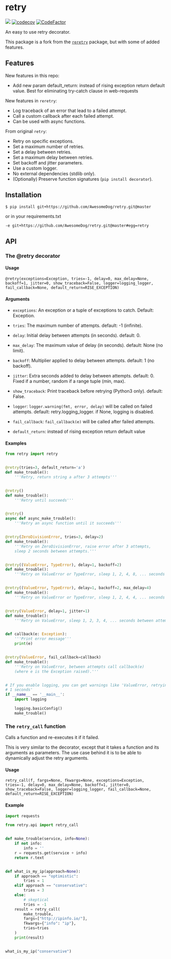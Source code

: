 # retry

![](https://github.com/AwesomeDog/retry/workflows/build/badge.svg)
[![codecov](https://codecov.io/gh/AwesomeDog/retry/branch/master/graph/badge.svg)](https://codecov.io/gh/AwesomeDog/retry)
[![CodeFactor](https://www.codefactor.io/repository/github/leshchenko1979/reretry/badge)](https://www.codefactor.io/repository/github/AwesomeDog/retry)

An easy to use retry decorator.

This package is a fork from the [`reretry`](https://github.com/leshchenko1979/reretry.git) package, but with some of
added features.

## Features

New features in this repo:

- Add new param default_return: instead of rising exception return default value. Best for eliminating try-catch clause
  in web-requests

New features in `reretry`:

- Log traceback of an error that lead to a failed attempt.
- Call a custom callback after each failed attempt.
- Can be used with async functions.

From original `retry`:

- Retry on specific exceptions.
- Set a maximum number of retries.
- Set a delay between retries.
- Set a maximum delay between retries.
- Set backoff and jitter parameters.
- Use a custom logger.
- No external dependencies (stdlib only).
- (Optionally) Preserve function signatures (`pip install decorator`).

## Installation

```bash
$ pip install git+https://github.com/AwesomeDog/retry.git@master
```

or in your requirements.txt

```text
-e git+https://github.com/AwesomeDog/retry.git@master#egg=retry
```

## API

### The @retry decorator

#### Usage

`@retry(exceptions=Exception, tries=-1, delay=0, max_delay=None, backoff=1, jitter=0, show_traceback=False, logger=logging_logger, fail_callback=None, default_return=RISE_EXCEPTION)`

#### Arguments

- `exceptions`: An exception or a tuple of exceptions to catch. Default: Exception.

- `tries`: The maximum number of attempts. default: -1 (infinite).

- `delay`: Initial delay between attempts (in seconds). default: 0.

- `max_delay`: The maximum value of delay (in seconds). default: None (no limit).

- `backoff`: Multiplier applied to delay between attempts. default: 1 (no backoff).

- `jitter`: Extra seconds added to delay between attempts. default: 0. Fixed if a number, random if a range tuple (min,
  max).

- `show_traceback`: Print traceback before retrying (Python3 only). default: False.

- `logger`: `logger.warning(fmt, error, delay)` will be called on failed attempts. default: retry.logging_logger. if
  None, logging is disabled.

- `fail_callback`: `fail_callback(e)` will be called after failed attempts.

- `default_return`: instead of rising exception return default value

#### Examples

```python
from retry import retry


@retry(tries=3, default_return='a')
def make_trouble():
    '''Retry, return string a after 3 attempts'''


@retry()
def make_trouble():
    '''Retry until succeeds'''


@retry()
async def async_make_trouble():
    '''Retry an async function until it succeeds'''


@retry(ZeroDivisionError, tries=3, delay=2)
def make_trouble():
    '''Retry on ZeroDivisionError, raise error after 3 attempts,
    sleep 2 seconds between attempts.'''


@retry((ValueError, TypeError), delay=1, backoff=2)
def make_trouble():
    '''Retry on ValueError or TypeError, sleep 1, 2, 4, 8, ... seconds between attempts.'''


@retry((ValueError, TypeError), delay=1, backoff=2, max_delay=4)
def make_trouble():
    '''Retry on ValueError or TypeError, sleep 1, 2, 4, 4, ... seconds between attempts.'''


@retry(ValueError, delay=1, jitter=1)
def make_trouble():
    '''Retry on ValueError, sleep 1, 2, 3, 4, ... seconds between attempts.'''


def callback(e: Exception):
    '''Print error message'''
    print(e)


@retry(ValueError, fail_callback=callback)
def make_trouble():
    '''Retry on ValueError, between attempts call callback(e)
    (where e is the Exception raised).'''


# If you enable logging, you can get warnings like 'ValueError, retrying in
# 1 seconds'
if __name__ == '__main__':
    import logging

    logging.basicConfig()
    make_trouble()
```

### The `retry_call` function

Calls a function and re-executes it if it failed.

This is very similar to the decorator, except that it takes a function and its arguments as parameters. The use case
behind it is to be able to dynamically adjust the retry arguments.

#### Usage

`retry_call(f, fargs=None, fkwargs=None, exceptions=Exception, tries=-1, delay=0, max_delay=None, backoff=1, jitter=0, show_traceback=False, logger=logging_logger, fail_callback=None, default_return=RISE_EXCEPTION)`

#### Example

```python
import requests

from retry.api import retry_call


def make_trouble(service, info=None):
    if not info:
        info = ''
    r = requests.get(service + info)
    return r.text


def what_is_my_ip(approach=None):
    if approach == "optimistic":
        tries = 1
    elif approach == "conservative":
        tries = 3
    else:
        # skeptical
        tries = -1
    result = retry_call(
        make_trouble,
        fargs=["http://ipinfo.io/"],
        fkwargs={"info": "ip"},
        tries=tries
    )
    print(result)


what_is_my_ip("conservative")
```
